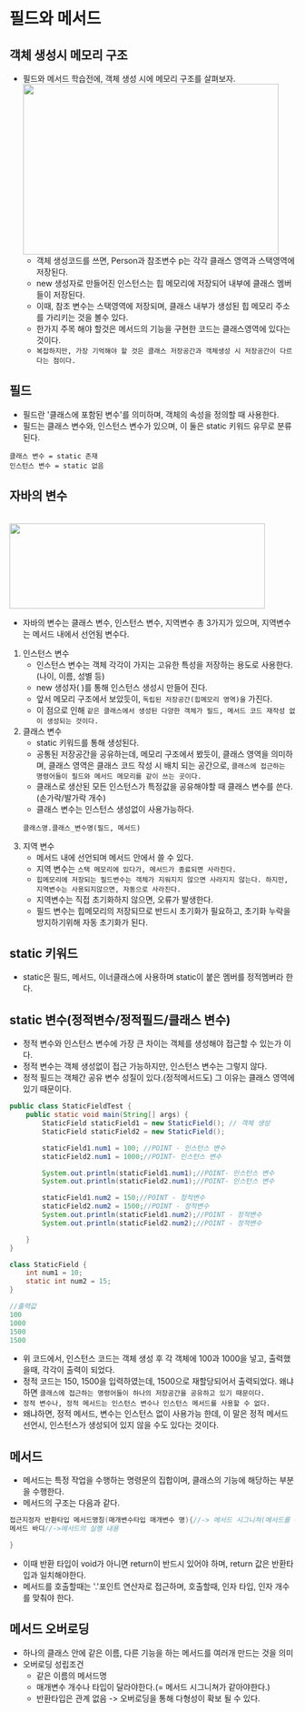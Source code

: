 # 필드와 메서드


## 객체 생성시 메모리 구조
- 필드와 메서드 학습전에, 객체 생성 시에 메모리 구조를 살펴보자.
<br><img src="img/memorystruct.png" width="450px" height="300px"></img><br/>
    - 객체 생성코드를 쓰면, Person과 참조변수 p는 각각 클래스 영역과 스택영역에 저장된다. 
    - new 생성자로 만들어진 인스턴스는 힙 메모리에 저장되어 내부에 클래스 멤버들이 저장된다.
    - 이때, 참조 변수는 스택영역에 저장되며, 클래스 내부가 생성된 힙 메모리 주소를 가리키는 것을 볼수 있다.
    - 한가지 주목 해야 할것은 메서드의 기능을 구현한 코드는 클래스영역에 있다는 것이다.
    - `복잡하지만, 가장 기억해야 할 것은 클래스 저장공간과 객체생성 시 저장공간이 다르다는 점이다.`
## 필드
- 필드란 '클래스에 포함된 변수'를 의미하며, 객체의 속성을 정의할 때 사용한다.
- 필드는 클래스 변수와, 인스턴스 변수가 있으며, 이 둘은 static 키워드 유무로 분류된다.
```
클래스 변수 = static 존재
인스턴스 변수 = static 없음
```
## 자바의 변수
<br><img src="img/section.png" width="450px" height="150px"></img><br/>
- 자바의 변수는 클래스 변수, 인스턴스 변수, 지역변수 총 3가지가 있으며, 지역변수는 메서드 내에서 선언됨 변수다.
1. 인스턴스 변수
    - 인스턴스 변수는 객체 각각이 가지는 고유한 특성을 저장하는 용도로 사용한다.(나이, 이름, 성별 등)
    - new 생성자( )를 통해 인스턴스 생성시 만들어 진다.
    - 앞서 메모리 구조에서 보았듯이, `독립된 저장공간(힙메모리 영역)을` 가진다.
    - 이 점으로 인해 `같은 클래스에서 생성된 다양한 객체가 필드, 메서드 코드 재작성 없이 생성되는 것이다.`
2. 클래스 변수
    - static 키워드를 통해 생성된다.
    - 공통된 저장공간을 공유하는데, 메모리 구조에서 봤듯이, 클래스 영역을 의미하며, 클래스 영역은 클래스 코드 작성 시 배치 되는 공간으로, `클래스에 접근하는 명령어들이 필드와 메서드 메모리를 같이 쓰는 곳이다.`
    - 클래스로 생산된 모든 인스턴스가 특정값을 공유해야할 때 클래스 변수를 쓴다. (손가락/발가락 개수)
    - 클래스 변수는 인스턴스 생성없이 사용가능하다.
    ```
    클래스명.클래스_변수명(필드, 메서드)
    ```
3. 지역 변수
    - 메서드 내에 선언되며 메서드 안에서 쓸 수 있다.
    - 지역 변수는 `스택 메모리에 있다가, 메서드가 종료되면 사라진다.`
    - `힙메모리에 저장되는 필드변수는 객체가 지워지지 않으면 사라지지 않는다. 하지만, 지역변수는 사용되지않으면, 자동으로 사라진다.`
    - 지역변수는 직접 초기화하지 않으면, 오류가 발생한다.
    - 필드 변수는 힙메모리의 저장되므로 반드시 초기화가 필요하고, 초기화 누락을 방지하기위해 자동 초기화가 된다.   

## static 키워드
- static은 필드, 메서드, 이너클래스에 사용하며 static이 붙은 멤버를 정적멤버라 한다.

## static 변수(정적변수/정적필드/클래스 변수)
- 정적 변수와 인스턴스 변수에 가장 큰 차이는 객체를 생성해야 접근할 수 있는가 이다.
- 정적 변수는 객체 생성없이 접근 가능하지만, 인스턴스 변수는 그렇지 않다.
- 정적 필드는 객체간 공유 변수 성질이 있다.(정적메서드도) 그 이유는 클래스 영역에 있기 때문이다.
```java
public class StaticFieldTest {
    public static void main(String[] args) {
        StaticField staticField1 = new StaticField(); // 객체 생성
        StaticField staticField2 = new StaticField();

        staticField1.num1 = 100; //POINT - 인스턴스 변수
        staticField2.num1 = 1000;//POINT- 인스턴스 변수

        System.out.println(staticField1.num1);//POINT- 인스턴스 변수
        System.out.println(staticField2.num1);//POINT- 인스턴스 변수

        staticField1.num2 = 150;//POINT - 정적변수
        staticField2.num2 = 1500;//POINT - 정적변수
        System.out.println(staticField1.num2);//POINT - 정적변수
        System.out.println(staticField2.num2);//POINT - 정적변수

    }
}

class StaticField {
    int num1 = 10;
    static int num2 = 15;
}

//출력값
100
1000
1500
1500
```
- 위 코드에서, 인스턴스 코드는 객체 생성 후 각 객체에 100과 1000을 넣고, 출력했을때, 각각이 출력이 되었다.
- 정적 코드는 150, 1500을 입력하였는데, 1500으로 재할당되어서 출력되었다. 왜냐하면 `클래스에 접근하는 명령어들이 하나의 저장공간을 공유하고 있기 때문이다.`
- `정적 변수나, 정적 메서드는 인스턴스 변수나 인스턴스 메서드를 사용할 수 없다.`
- 왜냐하면, 정적 메서드, 변수는 인스턴스 없이 사용가능 한데, 이 말은 정적 메서드 선언시, 인스턴스가 생성되어 있지 않을 수도 있다는 것이다.

## 메서드
- 메서드는 특정 작업을 수행하는 명령문의 집합이며, 클래스의 기능에 해당하는 부분을 수행한다.
- 메서드의 구조는 다음과 같다.
``` java
접근지정자 반환타입 메서드명칭(매개변수타입 매개변수 명){//-> 메서드 시그니쳐(메서드를 구분하는 용도)
메서드 바디//->메서드의 실행 내용

}
```
- 이때 반환 타입이 void가 아니면 return이 반드시 있어야 하며, return 값은 반환타입과 일치해야한다.
- 메서드를 호출할때는 '.'포인트 연산자로 접근하며, 호출할때, 인자 타입, 인자 개수를 맞춰야 한다.

## 메서드 오버로딩
- 하나의 클래스 안에 같은 이름, 다른 기능을 하는 메서드를 여러개 만드는 것을 의미
- 오버로딩 성립조건
    - 같은 이름의 메서드명
    - 매개변수 개수나 타입이 달라야한다.(= 메서드 시그니쳐가 같아야한다.)
    - 반환타입은 관계 없음
    -> 오버로딩을 통해 다형성이 확보 될 수 있다.